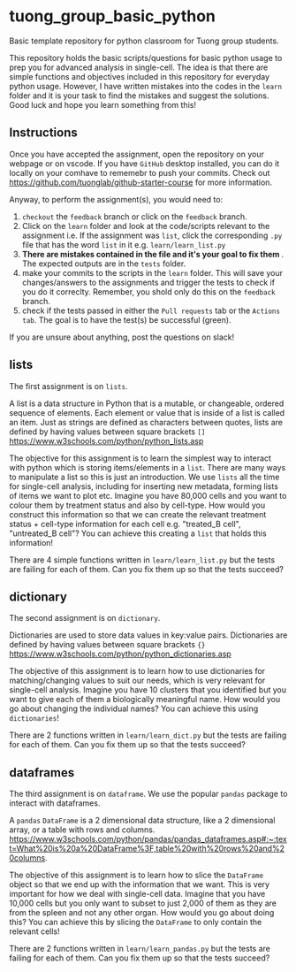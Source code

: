 # tuong_group_basic_python
Basic template repository for python classroom for Tuong group students.

This repository holds the basic scripts/questions for basic python usage to prep you for advanced analysis in single-cell. The idea is that there are simple functions and objectives included in this repository for everyday python usage. However, I have written mistakes into the codes in the `learn` folder and it is your task to find the mistakes and suggest the solutions. Good luck and hope you learn something from this!

## Instructions

Once you have accepted the assignment, open the repository on your webpage or on vscode. If you have `GitHub` desktop installed, you can do it locally on your comhave to rememebr to push your commits. Check out https://github.com/tuonglab/github-starter-course for more information.

Anyway, to perform the assignment(s), you would need to:

1) `checkout` the `feedback` branch or click on the `feedback` branch.
2) Click on the `learn` folder and look at the code/scripts relevant to the assignment i.e. If the assignment was `list`, click the corresponding `.py` file that has the word `list` in it e.g. `learn/learn_list.py`
3) <b>There are mistakes contained in the file and it's your goal to fix them </b>. The expected outputs are in the `tests` folder.
5) make your commits to the scripts in the `learn` folder. This will save your changes/answers to the assignments and trigger the tests to check if you do it correclty. Remember, you shold only do this on the `feedback` branch.
7) check if the tests passed in either the `Pull requests` tab or the `Actions tab`. The goal is to have the test(s) be successful (green).

If you are unsure about anything, post the questions on slack!

## lists

The first assignment is on `lists`.

A list is a data structure in Python that is a mutable, or changeable, ordered sequence of elements. Each element or value that is inside of a list is called an item. Just as strings are defined as characters between quotes, lists are defined by having values between square brackets `[]`
https://www.w3schools.com/python/python_lists.asp

The objective for this assignment is to learn the simplest way to interact with python which is storing items/elements in a `list`. There are many ways to manipulate a list so this is just an introduction. We use `lists` all the time for single-cell analysis, including for inserting new metadata, forming lists of items we want to plot etc. Imagine you have 80,000 cells and you want to colour them by treatment status and also by cell-type. How would you construct this information so that we can create the relevant treatment status + cell-type information for each cell e.g. "treated_B cell", "untreated_B cell"? You can achieve this creating a `list` that holds this information!

There are 4 simple functions written in `learn/learn_list.py` but the tests are failing for each of them. Can you fix them up so that the tests succeed?

## dictionary

The second assignment is on `dictionary`.

Dictionaries are used to store data values in key:value pairs. Dictionaries are defined by having values between square brackets `{}`
https://www.w3schools.com/python/python_dictionaries.asp

The objective of this assignment is to learn how to use dictionaries for matching/changing values to suit our needs, which is very relevant for single-cell analysis.
Imagine you have 10 clusters that you identified but you want to give each of them a biologically meaningful name. How would you go about changing the individual names? You can achieve this using `dictionaries`!

There are 2 functions written in `learn/learn_dict.py` but the tests are failing for each of them. Can you fix them up so that the tests succeed?

## dataframes

The third assignment is on `dataframe`. We use the popular `pandas` package to interact with dataframes.

A `pandas` `DataFrame` is a 2 dimensional data structure, like a 2 dimensional array, or a table with rows and columns.
https://www.w3schools.com/python/pandas/pandas_dataframes.asp#:~:text=What%20is%20a%20DataFrame%3F,table%20with%20rows%20and%20columns.

The objective of this assignment is to learn how to slice the `DataFrame` object so that we end up with the information that we want. This is very important for how we deal with single-cell data. Imagine that you have 10,000 cells but you only want to subset to just 2,000 of them as they are from the spleen and not any other organ. How would you go about doing this? You can achieve this by slicing the `DataFrame` to only contain the relevant cells!

There are 2 functions written in `learn/learn_pandas.py` but the tests are failing for each of them. Can you fix them up so that the tests succeed?
